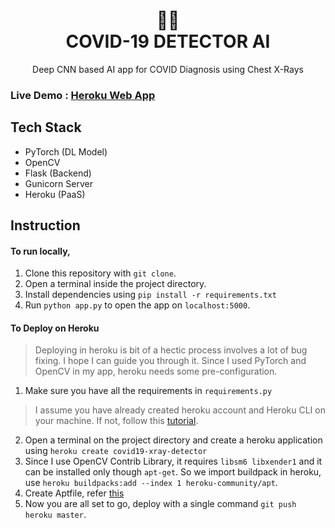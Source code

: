 ﻿
<div align="center">
	<h1 align="center">
	🧑‍⚕️<br />
COVID-19 DETECTOR AI
	</h1>
	<span>
	Deep CNN based AI app for COVID Diagnosis using Chest X-Rays
	</span>
</div>


### Live Demo : [Heroku Web App](https://covid-diagniosis-ai.herokuapp.com)
## Tech Stack
- PyTorch (DL Model)
- OpenCV 
- Flask (Backend)
- Gunicorn Server
- Heroku (PaaS)

## Instruction
#### To run locally,
1) Clone this repository with `git clone`.
2) Open a terminal inside the project directory.
3) Install dependencies using `pip install -r requirements.txt`
3) Run `python app.py` to open the app on `localhost:5000`.
#### To Deploy on Heroku 
> Deploying in heroku is bit of a hectic process involves a lot of bug fixing. I hope I can guide you through it. 
> Since I used PyTorch and OpenCV in my app, heroku needs some pre-configuration.

1) Make sure you have all the requirements in `requirements.py`
> I assume you have already created heroku account and Heroku CLI on your machine. If not, follow this  [tutorial](https://devcenter.heroku.com/start).
2) Open a terminal on the project directory and create a heroku application using `heroku create covid19-xray-detector`
3) Since I use OpenCV Contrib Library, it requires `libsm6 libxender1` and it can be installed only though `apt-get`. So we import buildpack in heroku, use `heroku buildpacks:add --index 1 heroku-community/apt`.
4) Create Aptfile, refer [this](https://github.com/Saranmanoharan511/covid-19-diagnosis/blob/main/Aptfile)
5) Now you are all set to go, deploy with a single command `git push heroku master`.

